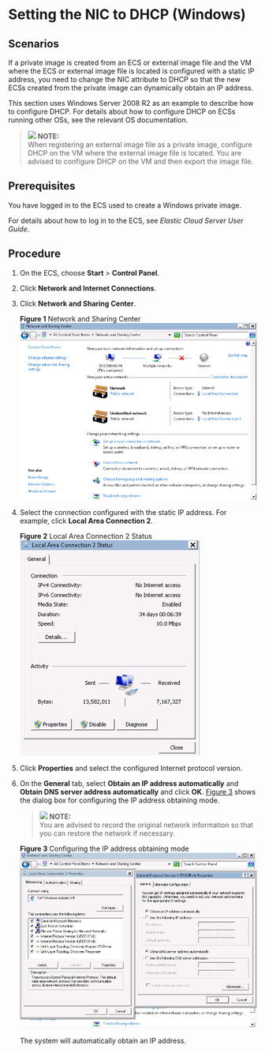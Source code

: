 # Setting the NIC to DHCP \(Windows\)<a name="EN-US_TOPIC_0030713152"></a>

## Scenarios<a name="section285715329432"></a>

If a private image is created from an ECS or external image file and the VM where the ECS or external image file is located is configured with a static IP address, you need to change the NIC attribute to DHCP so that the new ECSs created from the private image can dynamically obtain an IP address.

This section uses Windows Server 2008 R2 as an example to describe how to configure DHCP. For details about how to configure DHCP on ECSs running other OSs, see the relevant OS documentation.

>![](/images/icon-note.gif) **NOTE:**   
>When registering an external image file as a private image, configure DHCP on the VM where the external image file is located. You are advised to configure DHCP on the VM and then export the image file.  

## Prerequisites<a name="section12881164595515"></a>

You have logged in to the ECS used to create a Windows private image.

For details about how to log in to the ECS, see  _Elastic Cloud Server User Guide_.

## Procedure<a name="section7770010203011"></a>

1.  On the ECS, choose  **Start**  \>  **Control Panel**.
2.  Click  **Network and Internet Connections**.
3.  Click  **Network and Sharing Center**.

    **Figure  1**  Network and Sharing Center<a name="en-us_topic_0029124575_fig1407258219309"></a>  
    ![](figures/network-and-sharing-center.png "network-and-sharing-center")

4.  Select the connection configured with the static IP address. For example, click  **Local Area Connection 2**.

    **Figure  2**  Local Area Connection 2 Status<a name="en-us_topic_0029124575_fig23460484193025"></a>  
    ![](figures/local-area-connection-2-status.png "local-area-connection-2-status")

5.  Click  **Properties**  and select the configured Internet protocol version.
6.  On the  **General**  tab, select  **Obtain an IP address automatically**  and  **Obtain DNS server address automatically**  and click  **OK**.  [Figure 3](#en-us_topic_0029124575_fig32561684193046)  shows the dialog box for configuring the IP address obtaining mode.

    >![](/images/icon-note.gif) **NOTE:**   
    >You are advised to record the original network information so that you can restore the network if necessary.  

    **Figure  3**  Configuring the IP address obtaining mode<a name="en-us_topic_0029124575_fig32561684193046"></a>  
    ![](figures/configuring-the-ip-address-obtaining-mode.png "configuring-the-ip-address-obtaining-mode")

    The system will automatically obtain an IP address.


